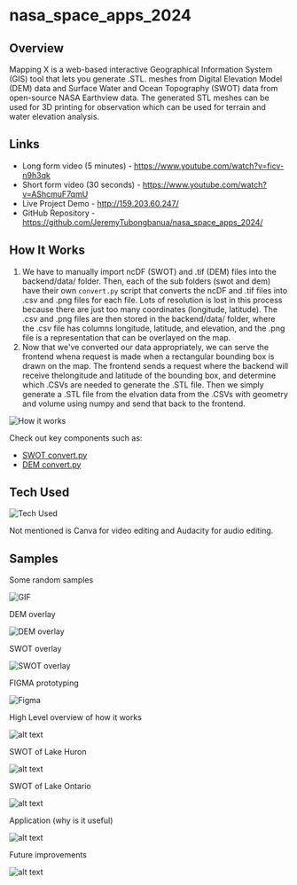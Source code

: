 # nasa_space_apps_2024

## Overview

Mapping X is a web-based interactive Geographical Information System (GIS) tool that lets you generate .STL. meshes from Digital Elevation Model (DEM) data and Surface Water and Ocean Topography (SWOT) data from open-source NASA Earthview data. The generated STL meshes can be used for 3D printing for observation which can be used for terrain and water elevation analysis.

## Links

- Long form video (5 minutes) - <https://www.youtube.com/watch?v=ficv-n9h3qk>
- Short form video (30 seconds) - <https://www.youtube.com/watch?v=AShcmuF7qmU>
- Live Project Demo - <http://159.203.60.247/>
- GitHub Repository - <https://github.com/JeremyTubongbanua/nasa_space_apps_2024/>

## How It Works

1. We have to manually import ncDF (SWOT) and .tif (DEM) files into the backend/data/ folder. Then, each of the sub folders (swot and dem) have their own `convert.py` script that converts the ncDF and .tif files into .csv and .png files for each file. Lots of resolution is lost in this process because there are just too many coordinates (longitude, latitude). The .csv and .png files are then stored in the backend/data/ folder, where the .csv file has columns longitude, latitude, and elevation, and the .png file is a representation that can be overlayed on the map.
2. Now that we've converted our data appropriately, we can serve the frontend whena  request is made when a rectangular bounding box is drawn on the map. The frontend sends a request where the backend will receive thelongitude and latitude of the bounding box, and determine which .CSVs are needed to generate the .STL file. Then we simply generate a .STL file from the elvation data from the .CSVs with geometry and volume using numpy and send that back to the frontend.

![How it works](./assets//EGqX8QF.png)

Check out key components such as:

- [SWOT convert.py](./backend/data/swot/convert.py)
- [DEM convert.py](./backend/data/dem/convert.py)

## Tech Used

![Tech Used](./assets/5ybQ913.png)

Not mentioned is Canva for video editing and Audacity for audio editing.

## Samples

Some random samples

![GIF](./assets/giphy.gif)

DEM overlay

![DEM overlay](./assets/hTwP5hK.png)

SWOT overlay

![SWOT overlay](./assets/nLlCS8E.png)

FIGMA prototyping

![Figma](./assets/xLHJ1nM.png)

High Level overview of how it works

![alt text](image.png)

SWOT of Lake Huron

![alt text](image-1.png)

SWOT of Lake Ontario

![alt text](image-2.png)

Application (why is it useful)

![alt text](image-3.png)

Future improvements

![alt text](image-4.png)